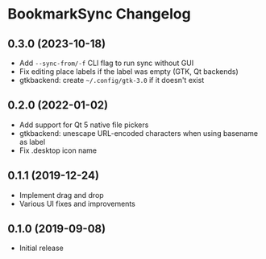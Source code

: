 # BookmarkSync Changelog

## 0.3.0 (2023-10-18)

- Add `--sync-from/-f` CLI flag to run sync without GUI
- Fix editing place labels if the label was empty (GTK, Qt backends)
- gtkbackend: create `~/.config/gtk-3.0` if it doesn't exist

## 0.2.0 (2022-01-02)

- Add support for Qt 5 native file pickers
- gtkbackend: unescape URL-encoded characters when using basename as label
- Fix .desktop icon name

## 0.1.1 (2019-12-24)

- Implement drag and drop
- Various UI fixes and improvements

## 0.1.0 (2019-09-08)

- Initial release

